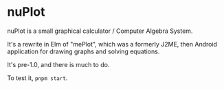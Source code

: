 # nuPlot

nuPlot is a small graphical calculator / Computer Algebra System.

It's a rewrite in Elm of "mePlot", which was a formerly J2ME, then Android application for drawing graphs and solving equations.

It's pre-1.0, and there is much to do.

To test it, `pnpm start`.


